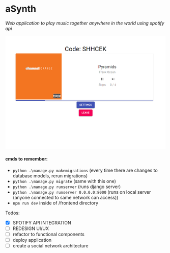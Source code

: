 # aSynth

_Web application to play music together anywhere in the world using spotify api_

![music player](images\music_player.png?raw=true "Music Player")

#### cmds to remember:

- `python .\manage.py makemigrations` (every time there are changes to database models, rerun migrations)
- `python .\manage.py migrate` (same with this one)
- `python .\manage.py runserver` (runs django server)
- `python .\manage.py runserver 0.0.0.0:8000` (runs on local server (anyone connected to same network can access))
- `npm run dev` inside of /frontend directory

Todos:

- [x] SPOTIFY API INTEGRATION
- [ ] REDESIGN UI/UX
- [ ] refactor to functional components
- [ ] deploy application
- [ ] create a social network architecture
